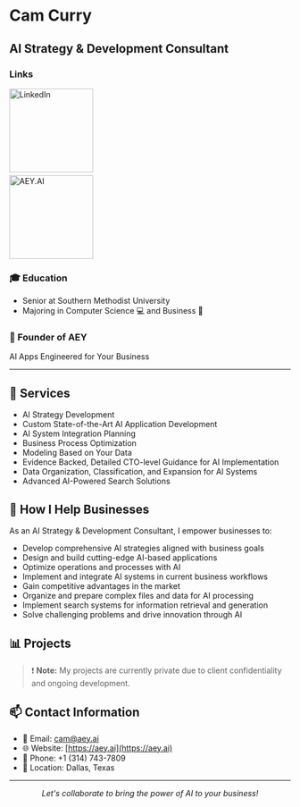 # Cam Curry
## AI Strategy & Development Consultant

### Links
<a href="https://www.linkedin.com/in/cameron-curry-b35b98260/" target="_blank">
  <img src="https://img.shields.io/badge/LinkedIn-blue?style=for-the-badge&logo=linkedin&logoColor=white" alt="LinkedIn" width="150" />
</a>
<br/>
<a href="https://aey.ai" target="_blank">
  <img src="https://aey.ai/images/logo-button.png" alt="AEY.AI" width="150" style="margin-top: 5px;" />
</a>


### 🎓 Education
- Senior at Southern Methodist University
- Majoring in Computer Science 💻 and Business 💼

### 🚀 Founder of AEY
AI Apps Engineered for Your Business

---

## 🔧 Services
- AI Strategy Development
- Custom State-of-the-Art AI Application Development
- AI System Integration Planning
- Business Process Optimization
- Modeling Based on Your Data
- Evidence Backed, Detailed CTO-level Guidance for AI Implementation
- Data Organization, Classification, and Expansion for AI Systems
- Advanced AI-Powered Search Solutions

## 🚀 How I Help Businesses
As an AI Strategy & Development Consultant, I empower businesses to:
- Develop comprehensive AI strategies aligned with business goals
- Design and build cutting-edge AI-based applications
- Optimize operations and processes with AI
- Implement and integrate AI systems in current business workflows
- Gain competitive advantages in the market
- Organize and prepare complex files and data for AI processing
- Implement search systems for information retrieval and generation
- Solve challenging problems and drive innovation through AI

## 📊 Projects
> ❗ **Note:** My projects are currently private due to client confidentiality and ongoing development.

## 📫 Contact Information
- 📧 Email: [cam@aey.ai](mailto:cam@aey.ai)
- 🌐 Website: [https://aey.ai](https://aey.ai)
- 📱 Phone: +1 (314) 743-7809
- 📍 Location: Dallas, Texas

---

<p align="center">
  <i>Let's collaborate to bring the power of AI to your business!</i>
</p>
